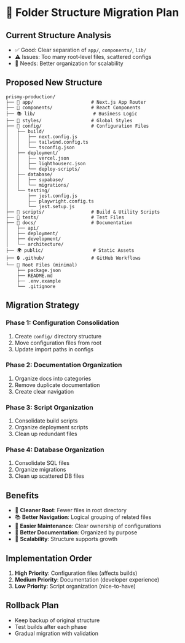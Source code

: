 # 📁 Folder Structure Migration Plan

## Current Structure Analysis

- ✅ Good: Clear separation of `app/`, `components/`, `lib/`
- ⚠️ Issues: Too many root-level files, scattered configs
- 🔧 Needs: Better organization for scalability

## Proposed New Structure

```
prismy-production/
├── 📱 app/                     # Next.js App Router
├── 🧩 components/              # React Components
├── 📚 lib/                     # Business Logic
├── 🎨 styles/                  # Global Styles
├── 🔧 config/                  # Configuration Files
│   ├── build/
│   │   ├── next.config.js
│   │   ├── tailwind.config.ts
│   │   └── tsconfig.json
│   ├── deployment/
│   │   ├── vercel.json
│   │   ├── lighthouserc.json
│   │   └── deploy-scripts/
│   ├── database/
│   │   ├── supabase/
│   │   └── migrations/
│   └── testing/
│       ├── jest.config.js
│       ├── playwright.config.ts
│       └── jest.setup.js
├── 📜 scripts/                 # Build & Utility Scripts
├── 🧪 tests/                   # Test Files
├── 📖 docs/                    # Documentation
│   ├── api/
│   ├── deployment/
│   ├── development/
│   └── architecture/
├── 🌍 public/                  # Static Assets
├── 🔒 .github/                 # GitHub Workflows
└── 📄 Root Files (minimal)
    ├── package.json
    ├── README.md
    ├── .env.example
    └── .gitignore
```

## Migration Strategy

### Phase 1: Configuration Consolidation

1. Create `config/` directory structure
2. Move configuration files from root
3. Update import paths in configs

### Phase 2: Documentation Organization

1. Organize docs into categories
2. Remove duplicate documentation
3. Create clear navigation

### Phase 3: Script Organization

1. Consolidate build scripts
2. Organize deployment scripts
3. Clean up redundant files

### Phase 4: Database Organization

1. Consolidate SQL files
2. Organize migrations
3. Clean up scattered DB files

## Benefits

- 🎯 **Cleaner Root**: Fewer files in root directory
- 📚 **Better Navigation**: Logical grouping of related files
- 🔧 **Easier Maintenance**: Clear ownership of configurations
- 📖 **Better Documentation**: Organized by purpose
- 🚀 **Scalability**: Structure supports growth

## Implementation Order

1. **High Priority**: Configuration files (affects builds)
2. **Medium Priority**: Documentation (developer experience)
3. **Low Priority**: Script organization (nice-to-have)

## Rollback Plan

- Keep backup of original structure
- Test builds after each phase
- Gradual migration with validation
